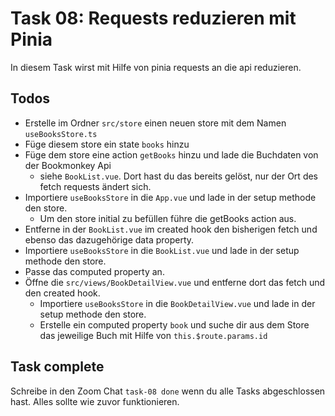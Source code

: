 # Task 08: Requests reduzieren mit Pinia

In diesem Task wirst mit Hilfe von pinia requests an die api reduzieren.

## Todos

- Erstelle im Ordner `src/store` einen neuen store mit dem Namen `useBooksStore.ts`
- Füge diesem store ein state `books` hinzu
- Füge dem store eine action `getBooks` hinzu und lade die Buchdaten von der Bookmonkey Api
  - siehe `BookList.vue`. Dort hast du das bereits gelöst, nur der Ort des fetch requests ändert sich.
- Importiere `useBooksStore` in die `App.vue` und lade in der setup methode den store.
  - Um den store initial zu befüllen führe die getBooks action aus.
- Entferne in der `BookList.vue` im created hook den bisherigen fetch und ebenso das dazugehörige data property.
- Importiere `useBooksStore` in die `BookList.vue` und lade in der setup methode den store.
- Passe das computed property an.
- Öffne die `src/views/BookDetailView.vue` und entferne dort das fetch und den created hook.
  - Importiere `useBooksStore` in die `BookDetailView.vue` und lade in der setup methode den store.
  - Erstelle ein computed property `book` und suche dir aus dem Store das jeweilige Buch mit Hilfe von `this.$route.params.id`

## Task complete

Schreibe in den Zoom Chat `task-08 done` wenn du alle Tasks abgeschlossen hast. Alles sollte wie zuvor funktionieren.

